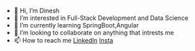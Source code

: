- 👋 Hi, I’m Dinesh
- 👀 I’m interested in Full-Stack Development and Data Science
- 🌱 I’m currently learning SpringBoot,Angular
- 💞️ I’m looking to collaborate on anything that intrests me
- 📫 How to reach me [LinkedIn](https://www.linkedin.com/in/dinesh-suryanand/) [Insta](https://www.instagram.com/i_dineshsuryanand/)
